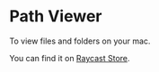 # Path Viewer

To view files and folders on your mac. 

You can find it on [Raycast Store](https://www.raycast.com/ienwfod/path-viewer). 
